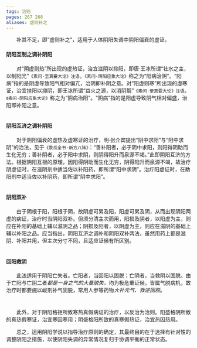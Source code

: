 ```yaml
---
tags: 治则
pages: 267 268
aliases: 虚则补之
---
```

&emsp;&emsp;补其不足，即“虚则补之”，适用于人体阴阳失调中阴阳偏衰的虚证。

#### 阴阳互制之调补阴阳
&emsp;&emsp;对“阴虚则热”所出现的虚热证，治宜滋阴以抑阳，即唐·王冰所谓“壮水之主，以制阳光”`《素问·至真要大论》注语`。`《素问·阴阳应象大论》`称之为“阳病治阴”。“阳病”指的是阴虚导致阳气相对偏亢，治阴即补阴之意。对“阳虚则寒”所出现的虚寒证，治宜扶阳以抑阴，即王冰所谓“益火之源，以消阴翳”`《素问·至真要大论》注语`。`《素问·阴阳应象大论》`称之为“阴病治阳”。“阴病”指的是阳虚导致阴气相对偏盛，治阳即补阳之意。<br></br>

#### 阴阳互济之调补阴阳
&emsp;&emsp;对于阴阳偏衰的虚热及虚寒证的治疗，明·张介宾提出“阴中求阳”与“阳中求阴”的治法，见于`《景岳全书·新方八阵》`：“善补阳者，必于阴中求阳，则阳得阴助而生化无穷；善补阴者，必于阳中求阴，则阴得阳升而泉源不竭。”此即阴阳互济的方法。根据阴阳互根的原理，因阳得阴助而生化无穷，阴得阳升而泉源不竭，故治疗阴虚证时，在滋阴剂中适当佐以补阳药，即所谓“阳中求阴”。治疗阳虚证时，在助阳剂中适当佐以补阴药，即所谓“阴中求阳”。<br></br>

#### 阴阳双补
&emsp;&emsp;由于阴根于阳，阳根于阴，故阴虚可累及阳，阳虚可累及阴，从而出现阴阳两虚的病证，治疗时当阴阳双补。但须分清主次而用，阳损及阴者，以阳虚为主，则应在补阳的基础上辅以滋阴之品；阴损及阳者，以阴虚为主，则应在滋阴的基础上辅以补阳之品。应当指出，阴阳互济之调补和阴阳双补两法，虽然用药上都是滋阴、补阳并用，但主次分寸不同，且适应证候有所区别。<br></br>

#### 回阳救阴
&emsp;&emsp;此法适用于阴阳亡失者。亡阳者，当回阳以固脱；亡阴者，当救阴以固脱。由于亡阳与亡阴二者<dfn>都是一身之气的大量脱失，</dfn>均为极危重证候，皆属气脱病机，故治疗时都要施以峻剂补气固脱，常用人参等药物<dfn>大补元气、救逆固脱</dfn>。<br></br>

###
&emsp;&emsp;此外，对于阴阳格拒所致寒热真假病证的治疗，以反治为治则。阳盛格阴所致的真热假寒证，治宜寒因寒用；阴盛格阳所致的真寒假热证，治宜热因热用。

&emsp;&emsp;总之，运用阴阳学说以指导治疗原则的确定，其最终目的在于选择有针对性的调整阴阳之措施，以使阴阳失调的异常情况复归于协调平衡的正常状态。